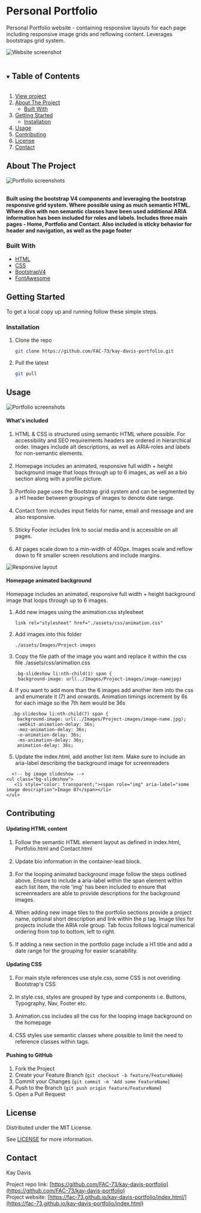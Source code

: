 # Personal Portfolio
Personal Portfolio website - containing responsive layouts for each page including responsive image grids and reflowing content. Leverages bootstraps grid system. 

![Website screenshot](https://github.com/FAC-73/kay-davis-portfolio/blob/main/assets/Images/readme-images/Index-screenshot.jpg?raw=true "Kay Davis Portfolio")

<!-- TABLE OF CONTENTS -->
<details open="open">
  <summary><h2 style="display: inline-block">Table of Contents</h2></summary>
  <ol>
     <li>
      <a href="https://fac-73.github.io/kay-davis-portfolio/index.html">View project</a></li>
    <li>
      <a href="#about-the-project">About The Project</a>
      <ul>
        <li><a href="#built-with">Built With</a></li>
      </ul>
    </li>
    <li>
      <a href="#getting-started">Getting Started</a>
      <ul>
        <li><a href="#installation">Installation</a></li>
      </ul>
    </li>
    <li><a href="#usage">Usage</a></li>
    <li><a href="#contributing">Contributing</a></li>
    <li><a href="#license">License</a></li>
    <li><a href="#contact">Contact</a></li>
  </ol>
</details>


<!-- ABOUT THE PROJECT -->
## About The Project

![Portfolio screenshots](https://github.com/FAC-73/kay-davis-portfolio/blob/main/assets/Images/readme-images/Portfolio-screenshot.jpg?raw=true "Portfolio hero image")
<br><br>

**Built using the bootstrap V4 components and leveraging the bootstrap responsive grid system. Where possible using as much semantic HTML. Where divs with non semantic classes have been used additional ARIA information has been included for roles and labels. Includes three main pages - Home, Portfolio and Contact. Also included is sticky behavior for header and navigation, as well as the page footer**


### Built With

* [HTML](https://www.w3schools.com/)
* [CSS](https://www.w3schools.com/)
* [BootstrapV4](https://getbootstrap.com/docs/4.0/getting-started/introduction/)
* [FontAwesome](https://fontawesome.com/)




<!-- GETTING STARTED -->
## Getting Started

To get a local copy up and running follow these simple steps.

### Installation

1. Clone the repo
   ```sh
   git clone https://github.com/FAC-73/kay-davis-portfolio.git
   ```

2. Pull the latest
   ```sh
   git pull
   ```


<!-- USAGE EXAMPLES -->
## Usage

![Portfolio screenshots](https://github.com/FAC-73/kay-davis-portfolio/blob/main/assets/Images/readme-images/imagegridportfolio-screenshot.jpg?raw=true "Portfolio project tiles")

#### What's included
1. HTML & CSS is structured using semantic HTML where possible. For accessibility and SEO requirements headers are ordered in hierarchical order. Images include alt descriptions, as well as ARIA-roles and labels for non-semantic elements.<br><br>
2. Homepage includes an animated, responsive full width + height background image that loops through up to 6 images, as well as a bio section along with a profile picture.<br><br>
3. Portfolio page uses the Bootstrap grid system and can be segmented by a H1 header between groupings of images to denote date range.<br><br>
4. Contact form includes input fields for name, email and message and are also responsive.<br><br> 
5. Sticky Footer includes link to social media and is accessible on all pages.<br><br> 
6. All pages scale down to a min-width of 400px. Images scale and reflow down to fit smaller screen resolutions and include margins.

![Responsive layout](https://github.com/FAC-73/kay-davis-portfolio/blob/main/assets/Images/readme-images/responsive-portfolio.jpg?raw=true "Responsive views")



#### Homepage animated background
Homepage includes an animated, responsive full width + height background image that loops through up to 6 images.


1. Add new images using the animation.css stylesheet
   ```
   link rel="stylesheet" href="./assets/css/animation.css"
   ```

2. Add images into this folder
   ```
   ./assets/Images/Project-images
   ```

3. Copy the file path of the image you want and replace it within the css file ./assets/css/animation.css 
   ```
   .bg-slideshow li:nth-child(1) span { 
    background-image: url(../Images/Project-images/image-namejpg) 
   ```

4. If you want to add more than the 6 images add another item into the css and enumerate it (7) and onwards. Animation timings increment by 6s for each image so the 7th item would be 36s 
```
  .bg-slideshow li:nth-child(7) span { 
    background-image: url(../Images/Project-images/image-name.jpg);
    -webkit-animation-delay: 36s;
    -moz-animation-delay: 36s;
    -o-animation-delay: 36s;
    -ms-animation-delay: 36s;
    animation-delay: 36s;
  ```

5. Update the index.html, add another list item. Make sure to include an aria-label describing the background image for screenreaders
 ```
   <!-- bg image slideshow -->
<ul class="bg-slideshow">
    <li style="color: transparent;"><span role="img" aria-label="some image description">Image 07</span></li>
</ul>
   ```



## Contributing

#### Updating HTML content
1. Follow the semantic HTML element layout as defined in index.html, Portfolio.html and Contact.html<br><br> 
2. Update bio information in the container-lead block. <br><br>
3. For the looping animated background image follow the steps outlined above. Ensure to include a aria-label within the span element within each list item, the role 'img' has been included to ensure that screenreaders are able to provide descriptions for the background images. <br><br>
4. When adding new image tiles to the portfolio sections provide a project name, optional short description and link within the p tag. Image tiles for projects include the ARIA role group. Tab focus follows logical numerical ordering from top to bottom, left to right. <br><br>
5. If adding a new section in the portfolio page include a H1 title and add a date range for the grouping for easier scanability.

#### Updating CSS
1. For main style references use style.css, some CSS is not overiding Bootstrap's CSS<br><br> 
2. In style.css, styles are grouped by type and components i.e. Buttons, Typography, Nav, Footer etc.<br><br> 
3. Animation.css includes all the css for the looping image background on the homepage<br><br>
4. CSS styles use semantic classes where possible to limit the need to reference classes within tags.


#### Pushing to GitHub

1. Fork the Project
2. Create your Feature Branch (`git checkout -b feature/FeatureName`)
3. Commit your Changes (`git commit -m 'Add some FeatureName`)
4. Push to the Branch (`git push origin feature/FeatureName`)
5. Open a Pull Request



<!-- LICENSE -->
## License

Distributed under the MIT License. 

See [LICENSE](https://github.com/FAC-73/Code-Refactor/blob/main/LICENSE.txt) for more information.



<!-- CONTACT -->
## Contact

Kay Davis

Project repo link: [https://github.com/FAC-73/kay-davis-portfolio](https://github.com/FAC-73/kay-davis-portfolio)
<br>
Project website: [https://fac-73.github.io/kay-davis-portfolio/index.html/](https://fac-73.github.io/kay-davis-portfolio/index.html)